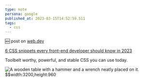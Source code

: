 ```yaml
---
type: note
persona: google
published_at: 2023-03-15T14:52:59.511
tags: 
  - css
---
```


🆕 post on [web.dev](https://web.dev/blog/)

[6 CSS snippets every front-end developer should know in 2023](https://web.dev/6-css-snippets-every-front-end-developer-should-know-in-2023/)

Toolbelt worthy, powerful, and stable CSS you can use today.

![](w_1024/argyleink/tools-on-bench.png "A wooden table with a hammer and a wrench neatly placed on it. $$width:3200,height:960")